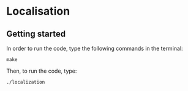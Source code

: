 # Localisation
## Getting started 
In order to run the code, type the following commands in the terminal:
```
make
```
Then, to run the code, type:
```
./localization
```